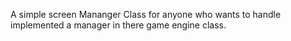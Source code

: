 A simple screen Mananger Class for anyone who wants to handle implemented a manager in there game engine class.
